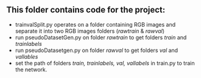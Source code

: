 ## This folder contains code for the project:
* trainvalSplit.py operates on a folder containing RGB images and separate it into two RGB images folders (*rawtrain* & *rawval*)
* run pseudoDatasetGen.py on folder *rawtrain* to get folders *train* and *trainlabels*
* run pseudoDatasetgen.py on folder *rawval* to get folders *val* and *vallables*
* set the path of folders *train, trainlabels, val, vallabels* in train.py to train the network.
